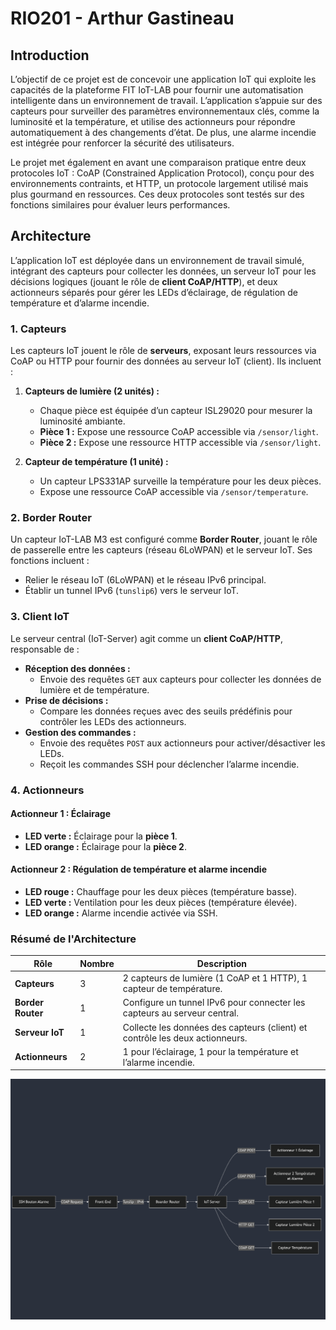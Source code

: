 # RIO201 - Arthur Gastineau

## Introduction
L’objectif de ce projet est de concevoir une application IoT qui exploite les capacités de la plateforme FIT IoT-LAB pour fournir une automatisation intelligente dans un environnement de travail. L’application s’appuie sur des capteurs pour surveiller des paramètres environnementaux clés, comme la luminosité et la température, et utilise des actionneurs pour répondre automatiquement à des changements d’état. De plus, une alarme incendie est intégrée pour renforcer la sécurité des utilisateurs.

Le projet met également en avant une comparaison pratique entre deux protocoles IoT : CoAP (Constrained Application Protocol), conçu pour des environnements contraints, et HTTP, un protocole largement utilisé mais plus gourmand en ressources. Ces deux protocoles sont testés sur des fonctions similaires pour évaluer leurs performances.

## Architecture

L’application IoT est déployée dans un environnement de travail simulé, intégrant des capteurs pour collecter les données, un serveur IoT pour les décisions logiques (jouant le rôle de **client CoAP/HTTP**), et deux actionneurs séparés pour gérer les LEDs d’éclairage, de régulation de température et d’alarme incendie.

### 1. Capteurs

Les capteurs IoT jouent le rôle de **serveurs**, exposant leurs ressources via CoAP ou HTTP pour fournir des données au serveur IoT (client). Ils incluent :

1. **Capteurs de lumière (2 unités) :**
   - Chaque pièce est équipée d’un capteur ISL29020 pour mesurer la luminosité ambiante.
   - **Pièce 1 :** Expose une ressource CoAP accessible via `/sensor/light`.
   - **Pièce 2 :** Expose une ressource HTTP accessible via `/sensor/light`.

2. **Capteur de température (1 unité) :**
   - Un capteur LPS331AP surveille la température pour les deux pièces.
   - Expose une ressource CoAP accessible via `/sensor/temperature`.

### 2. Border Router

Un capteur IoT-LAB M3 est configuré comme **Border Router**, jouant le rôle de passerelle entre les capteurs (réseau 6LoWPAN) et le serveur IoT. Ses fonctions incluent :
- Relier le réseau IoT (6LoWPAN) et le réseau IPv6 principal.
- Établir un tunnel IPv6 (`tunslip6`) vers le serveur IoT.

### 3. Client IoT

Le serveur central (IoT-Server) agit comme un **client CoAP/HTTP**, responsable de :
- **Réception des données :**
  - Envoie des requêtes `GET` aux capteurs pour collecter les données de lumière et de température.
- **Prise de décisions :**
  - Compare les données reçues avec des seuils prédéfinis pour contrôler les LEDs des actionneurs.
- **Gestion des commandes :**
  - Envoie des requêtes `POST` aux actionneurs pour activer/désactiver les LEDs.
  - Reçoit les commandes SSH pour déclencher l’alarme incendie.

### 4. Actionneurs

#### **Actionneur 1 : Éclairage**
- **LED verte :** Éclairage pour la **pièce 1**.
- **LED orange :** Éclairage pour la **pièce 2**.

#### **Actionneur 2 : Régulation de température et alarme incendie**
- **LED rouge :** Chauffage pour les deux pièces (température basse).
- **LED verte :** Ventilation pour les deux pièces (température élevée).
- **LED orange :** Alarme incendie activée via SSH.

### Résumé de l'Architecture

| **Rôle**            | **Nombre** | **Description**                                                                 |
|----------------------|------------|---------------------------------------------------------------------------------|
| **Capteurs**         | 3          | 2 capteurs de lumière (1 CoAP et 1 HTTP), 1 capteur de température.             |
| **Border Router**     | 1          | Configure un tunnel IPv6 pour connecter les capteurs au serveur central.        |
| **Serveur IoT**       | 1          | Collecte les données des capteurs (client) et contrôle les deux actionneurs.    |
| **Actionneurs**       | 2          | 1 pour l’éclairage, 1 pour la température et l’alarme incendie.                 |

![Description de l'image](images/architecture.png)
